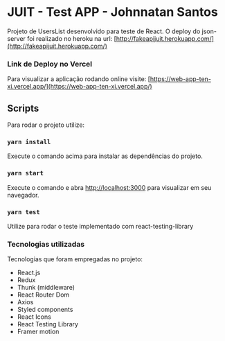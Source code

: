 # JUIT - Test APP - Johnnatan Santos

Projeto de UsersList desenvolvido para teste de React.
O deploy do json-server foi realizado no heroku na url: [http://fakeapijuit.herokuapp.com/](http://fakeapijuit.herokuapp.com/)

### Link de Deploy no Vercel

Para visualizar a aplicação rodando online visite: [https://web-app-ten-xi.vercel.app/](https://web-app-ten-xi.vercel.app/)

## Scripts

Para rodar o projeto utilize:

### `yarn install`

Execute o comando acima para instalar as dependências do projeto.

### `yarn start`

Execute o comando e abra [http://localhost:3000](http://localhost:3000) para visualizar em seu navegador.

### `yarn test`

Utilize para rodar o teste implementado com react-testing-library

### Tecnologias utilizadas

Tecnologias que foram empregadas no projeto:

- React.js
- Redux
- Thunk (middleware)
- React Router Dom
- Axios
- Styled components
- React Icons
- React Testing Library
- Framer motion

